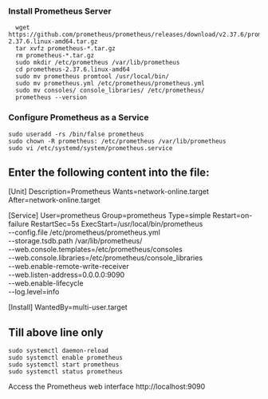 ### Install Prometheus Server
```shell
  wget https://github.com/prometheus/prometheus/releases/download/v2.37.6/prometheus-2.37.6.linux-amd64.tar.gz
  tar xvfz prometheus-*.tar.gz
  rm prometheus-*.tar.gz
  sudo mkdir /etc/prometheus /var/lib/prometheus
  cd prometheus-2.37.6.linux-amd64
  sudo mv prometheus promtool /usr/local/bin/
  sudo mv prometheus.yml /etc/prometheus/prometheus.yml
  sudo mv consoles/ console_libraries/ /etc/prometheus/
  prometheus --version
```
### Configure Prometheus as a Service
```shell
sudo useradd -rs /bin/false prometheus
sudo chown -R prometheus: /etc/prometheus /var/lib/prometheus
sudo vi /etc/systemd/system/prometheus.service
```

## Enter the following content into the file:
[Unit]
Description=Prometheus
Wants=network-online.target
After=network-online.target

[Service]
User=prometheus
Group=prometheus
Type=simple
Restart=on-failure
RestartSec=5s
ExecStart=/usr/local/bin/prometheus \
    --config.file /etc/prometheus/prometheus.yml \
    --storage.tsdb.path /var/lib/prometheus/ \
    --web.console.templates=/etc/prometheus/consoles \
    --web.console.libraries=/etc/prometheus/console_libraries \
    --web.enable-remote-write-receiver \
    --web.listen-address=0.0.0.0:9090 \
    --web.enable-lifecycle \
    --log.level=info

[Install]
WantedBy=multi-user.target
## Till above line only
```shell
sudo systemctl daemon-reload
sudo systemctl enable prometheus
sudo systemctl start prometheus
sudo systemctl status prometheus
```
Access the Prometheus web interface  http://localhost:9090